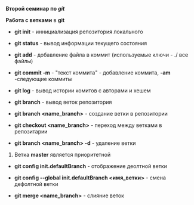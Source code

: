 __Второй семинар по ***git***__

**Работа с ветками** в __git__

-   **git init** - иннициализация репозитория локального

-   **git status** - вывод информации текущего состояния

-   **git add** - добавление файла в коммит (используемые ключи - ./ все файлы)

-   **git commit -m** - "текст коммита" - добавление коммита, __-am__ -следующие коммиты

-   **git log** - вывод истории комитов с авторами и хешем

-   **git branch** - вывод веток репозитория

-   **git branch <name_branch>** - создание ветки в репозитории

-   **git checkout <name_branch>** - переход между ветками в репозитарии

-   **git branch <name_branch> -d** - удаление ветки 

1. Ветка **master** является приоритетной

-   **git config init.defaultBranch** - отображение деолтной ветки 

-   **git config --global init.defaultBranch <имя_ветки>** - смена дефолтной ветки

-   **git merge <name_branch>** - слияние веток

